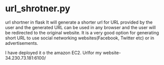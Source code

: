 # url_shrotner.py
url shortner in flask
It will generate a shorter url for URL provided by the user and the generated URL can be used in any browser and the user will be redirected 
to the original website.
It is a very good option for generating short URL to use social networking websites(Facebook, Twitter etc) or in advertisements.

I have deployed it o the amazon EC2.
Urlfor my website-
34.230.73.181:6100/

